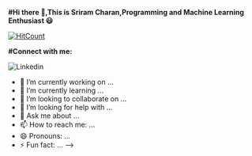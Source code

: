 **#Hi there 👋,This is Sriram Charan,Programming and Machine Learning Enthusiast :smiley:**

[![HitCount](http://hits.dwyl.com/Sri8910/Sri8910.svg)](http://hits.dwyl.com/Sri8910/Sri8910)

**#Connect with me:**

![Linkedin](https://img.shields.io/file:///C:/Users/God/Downloads/linkedin%20(1).svg?url=https://www.linkedin.com/in/sriram-c-6ab6b6171/&style=for-the-badge&logo=linkedin)

- 🔭 I’m currently working on ...
- 🌱 I’m currently learning ...
- 👯 I’m looking to collaborate on ...
- 🤔 I’m looking for help with ...
- 💬 Ask me about ...
- 📫 How to reach me: ...
- 😄 Pronouns: ...
- ⚡ Fun fact: ...
-->
